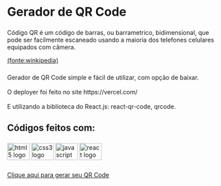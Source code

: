 <h1 align="left">Gerador de QR Code</h1>

###

<p align="left">Código QR é um código de barras, ou barrametrico, bidimensional, que pode ser facilmente escaneado usando a maioria dos telefones celulares equipados com câmera.</p>

[(fonte:winkipedia)](https://www.bing.com/ck/a?!&&p=7f94757c26786a9aJmltdHM9MTY4MjcyNjQwMCZpZ3VpZD0yNTBmNGJiZC00MGFkLTY3YzUtMTNmOS01OWRiNDFjYTY2YTcmaW5zaWQ9NTcwNw&ptn=3&hsh=3&fclid=250f4bbd-40ad-67c5-13f9-59db41ca66a7&psq=gerador+qrcode&u=a1aHR0cHM6Ly9wdC53aWtpcGVkaWEub3JnL3dpa2kvQ8OzZGlnb19RUg&ntb=1)
###

<p align="left">Gerador de QR Code simple e fácil de utilizar, com opção de baixar.<br><br>O deployer foi feito no site https://vercel.com/<br><br>E utilizando a biblioteca do React.js: react-qr-code, qrcode.</p>

###

<h2 align="left">Códigos feitos com:</h2>

###

<div align="left">
  <img src="https://cdn.jsdelivr.net/gh/devicons/devicon/icons/html5/html5-original.svg" height="40" width="52" alt="html5 logo"  />
  <img src="https://cdn.jsdelivr.net/gh/devicons/devicon/icons/css3/css3-original.svg" height="40" width="52" alt="css3 logo"  />
  <img src="https://cdn.jsdelivr.net/gh/devicons/devicon/icons/javascript/javascript-original.svg" height="40" width="52" alt="javascript logo"  />
  <img src="https://cdn.jsdelivr.net/gh/devicons/devicon/icons/react/react-original.svg" height="40" width="52" alt="react logo"  />
</div>

###

[Clique aqui para gerar seu QR Code](https://gerador-qrcode-gold.vercel.app/)

###
